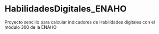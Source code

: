 # HabilidadesDigitales_ENAHO
Proyecto sencillo para calcular indicadores de Habilidades digitales con el módulo 300 de la ENAHO
